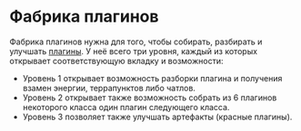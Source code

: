 # Фабрика плагинов

Фабрика плагинов нужна для того, чтобы собирать, разбирать и улучшать [плагины](plugins.md). У неё всего три уровня,
каждый из которых открывает соответствующую вкладку и возможности:

* Уровень 1 открывает возможность разборки плагина и получения взамен энергии, террапунктов либо чатлов.
* Уровень 2 открывает также возможность собрать из 6 плагинов некоторого класса один плагин следующего класса.
* Уровень 3 позволяет также улучшать артефакты (красные плагины).
